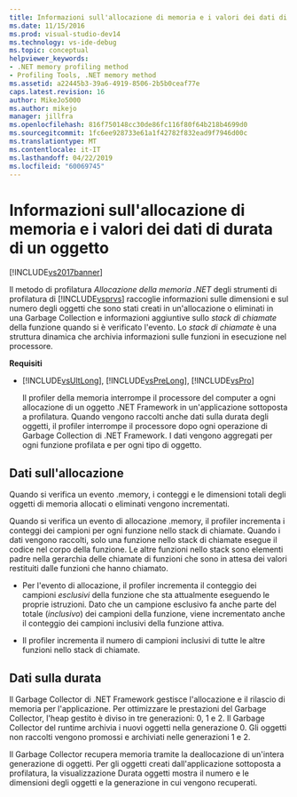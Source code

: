 ```yaml
---
title: Informazioni sull'allocazione di memoria e i valori dei dati di durata di un oggetto | Microsoft Docs
ms.date: 11/15/2016
ms.prod: visual-studio-dev14
ms.technology: vs-ide-debug
ms.topic: conceptual
helpviewer_keywords:
- .NET memory profiling method
- Profiling Tools, .NET memory method
ms.assetid: a22445b3-39a6-4919-8506-2b5b0ceaf77e
caps.latest.revision: 16
author: MikeJo5000
ms.author: mikejo
manager: jillfra
ms.openlocfilehash: 816f750148cc30de86fc116f80f64b218b4699d0
ms.sourcegitcommit: 1fc6ee928733e61a1f42782f832ead9f7946d00c
ms.translationtype: MT
ms.contentlocale: it-IT
ms.lasthandoff: 04/22/2019
ms.locfileid: "60069745"
---
```

# <a name="understanding-memory-allocation-and-object-lifetime-data-values"></a>Informazioni sull'allocazione di memoria e i valori dei dati di durata di un oggetto
[!INCLUDE[vs2017banner](../includes/vs2017banner.md)]

Il metodo di profilatura *Allocazione della memoria .NET* degli strumenti di profilatura di [!INCLUDE[vsprvs](../includes/vsprvs-md.md)] raccoglie informazioni sulle dimensioni e sul numero degli oggetti che sono stati creati in un'allocazione o eliminati in una Garbage Collection e informazioni aggiuntive sullo *stack di chiamate* della funzione quando si è verificato l'evento. Lo *stack di chiamate* è una struttura dinamica che archivia informazioni sulle funzioni in esecuzione nel processore.  
  
 **Requisiti**  
  
- [!INCLUDE[vsUltLong](../includes/vsultlong-md.md)], [!INCLUDE[vsPreLong](../includes/vsprelong-md.md)], [!INCLUDE[vsPro](../includes/vspro-md.md)]  
  
  Il profiler della memoria interrompe il processore del computer a ogni allocazione di un oggetto .NET Framework in un'applicazione sottoposta a profilatura. Quando vengono raccolti anche dati sulla durata degli oggetti, il profiler interrompe il processore dopo ogni operazione di Garbage Collection di .NET Framework. I dati vengono aggregati per ogni funzione profilata e per ogni tipo di oggetto.  
  
## <a name="allocation-data"></a>Dati sull'allocazione  
 Quando si verifica un evento .memory, i conteggi e le dimensioni totali degli oggetti di memoria allocati o eliminati vengono incrementati.  
  
 Quando si verifica un evento di allocazione .memory, il profiler incrementa i conteggi dei campioni per ogni funzione nello stack di chiamate. Quando i dati vengono raccolti, solo una funzione nello stack di chiamate esegue il codice nel corpo della funzione. Le altre funzioni nello stack sono elementi padre nella gerarchia delle chiamate di funzioni che sono in attesa dei valori restituiti dalle funzioni che hanno chiamato.  
  
- Per l'evento di allocazione, il profiler incrementa il conteggio dei campioni *esclusivi* della funzione che sta attualmente eseguendo le proprie istruzioni. Dato che un campione esclusivo fa anche parte del totale (*inclusivo*) dei campioni della funzione, viene incrementato anche il conteggio dei campioni inclusivi della funzione attiva.  
  
- Il profiler incrementa il numero di campioni inclusivi di tutte le altre funzioni nello stack di chiamate.  
  
## <a name="lifetime-data"></a>Dati sulla durata  
 Il Garbage Collector di .NET Framework gestisce l'allocazione e il rilascio di memoria per l'applicazione. Per ottimizzare le prestazioni del Garbage Collector, l'heap gestito è diviso in tre generazioni: 0, 1 e 2. Il Garbage Collector del runtime archivia i nuovi oggetti nella generazione 0. Gli oggetti non raccolti vengono promossi e archiviati nelle generazioni 1 e 2.  
  
 Il Garbage Collector recupera memoria tramite la deallocazione di un'intera generazione di oggetti. Per gli oggetti creati dall'applicazione sottoposta a profilatura, la visualizzazione Durata oggetti mostra il numero e le dimensioni degli oggetti e la generazione in cui vengono recuperati.
